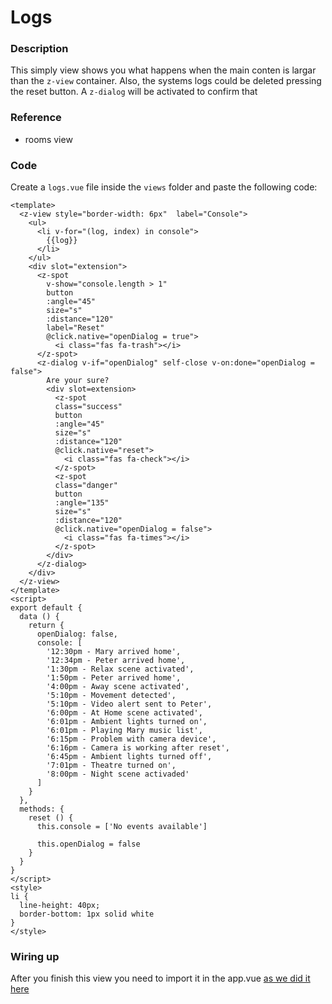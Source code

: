 # Logs

### Description
This simply view shows you what happens when the main conten is largar than the `z-view` container. Also, the systems logs could be deleted pressing the reset button. A `z-dialog` will be activated to confirm that

### Reference
- rooms view

### Code
Create a `logs.vue` file inside the `views` folder and paste the following code:

```vue
<template>
  <z-view style="border-width: 6px"  label="Console">
    <ul>
      <li v-for="(log, index) in console">
        {{log}}
      </li>
    </ul>
    <div slot="extension">
      <z-spot 
        v-show="console.length > 1"
        button
        :angle="45"
        size="s"
        :distance="120"
        label="Reset"
        @click.native="openDialog = true">
          <i class="fas fa-trash"></i>
      </z-spot>
      <z-dialog v-if="openDialog" self-close v-on:done="openDialog = false">
        Are your sure?
        <div slot=extension>
          <z-spot
          class="success" 
          button
          :angle="45"
          size="s"
          :distance="120"
          @click.native="reset">
            <i class="fas fa-check"></i>
          </z-spot>
          <z-spot
          class="danger"
          button
          :angle="135"
          size="s"
          :distance="120"
          @click.native="openDialog = false">
            <i class="fas fa-times"></i>
          </z-spot>
        </div>
      </z-dialog>
    </div>
  </z-view>
</template>
<script>
export default {
  data () {
    return {
      openDialog: false,
      console: [
        '12:30pm - Mary arrived home',
        '12:34pm - Peter arrived home',
        '1:30pm - Relax scene activated',
        '1:50pm - Peter arrived home',
        '4:00pm - Away scene activated',
        '5:10pm - Movement detected',
        '5:10pm - Video alert sent to Peter',
        '6:00pm - At Home scene activated',
        '6:01pm - Ambient lights turned on',
        '6:01pm - Playing Mary music list',
        '6:15pm - Problem with camera device',
        '6:16pm - Camera is working after reset',
        '6:45pm - Ambient lights turned off',
        '7:01pm - Theatre turned on',
        '8:00pm - Night scene activaded'
      ]
    }
  },
  methods: {
    reset () {
      this.console = ['No events available']

      this.openDialog = false
    }
  }
}
</script>
<style>
li {
  line-height: 40px;
  border-bottom: 1px solid white
}
</style>
```

### Wiring up
After you finish this view you need to import it in the app.vue [as we did it here](/tutorial/wrapping-views.html)

